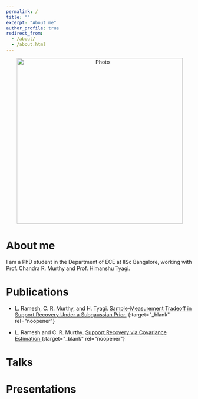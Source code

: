 ```yaml
---
permalink: /
title: ""
excerpt: "About me"
author_profile: true
redirect_from: 
  - /about/
  - /about.html
---
```


<p align="center">
  <img src="https://lekshmi-ramesh.github.io/files/lr_img.jpg?raw=true" alt="Photo" style="width: 450px;"/> 
</p>

About me
======
I am a PhD student in the Department of ECE at IISc Bangalore, working with Prof. Chandra R. Murthy and Prof. Himanshu Tyagi. 


Publications
======
- L. Ramesh, C. R. Murthy, and H. Tyagi. [Sample-Measurement Tradeoff in Support Recovery Under a Subgaussian Prior.](https://ieeexplore.ieee.org/document/8849704) {:target="_blank" rel="noopener"}

- L. Ramesh and C. R. Murthy. [Support Recovery via Covariance Estimation.](https://ieeexplore.ieee.org/document/8462509){:target="_blank" rel="noopener"}

Talks
======


Presentations
======
